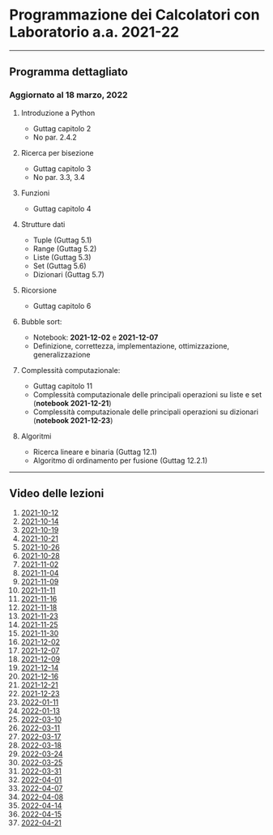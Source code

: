 # Programmazione dei Calcolatori con Laboratorio  a.a. 2021-22

---------------------------------

## Programma dettagliato
### Aggiornato al 18 marzo, 2022

1. Introduzione a Python
    - Guttag capitolo 2
    - No par. 2.4.2
2. Ricerca per bisezione
    - Guttag capitolo 3
    - No par. 3.3, 3.4
3. Funzioni
    - Guttag capitolo 4 
5. Strutture dati
	- Tuple (Guttag 5.1)
	- Range (Guttag 5.2)
	- Liste (Guttag 5.3)
	- Set (Guttag 5.6)
	- Dizionari (Guttag 5.7)

6. Ricorsione
    - Guttag capitolo 6
 
7. Bubble sort:
    - Notebook: **2021-12-02** e **2021-12-07**
    - Definizione, correttezza, implementazione, ottimizzazione, generalizzazione
8. Complessità computazionale:
    - Guttag capitolo 11
	- Complessità computazionale delle principali operazioni su liste e set (**notebook 2021-12-21**)
	- Complessità computazionale delle principali operazioni su dizionari (**notebook 2021-12-23**)

9. Algoritmi
	- Ricerca lineare e binaria (Guttag 12.1)
	- Algoritmo di ordinamento per fusione (Guttag 12.2.1)

-----------------

## Video delle lezioni

1. [2021-10-12](https://www.dropbox.com/s/q511d12dlj5yzl0/20211012-lezione_1.mp4?dl=1)
2. [2021-10-14](https://www.dropbox.com/s/ne9a530s9uscmmm/20211014-lezione_2.mp4?dl=1)
3. [2021-10-19](https://www.dropbox.com/s/q41q30r606sp714/20211019-lezione_3.mp4?dl=1)
4. [2021-10-21](https://www.dropbox.com/s/of8ylp634ic9rpg/20211021-lezione_4.mp4?dl=1)
5. [2021-10-26](https://www.dropbox.com/s/338iss952klr2mz/20211026-lezione_5.mp4?dl=1)
6. [2021-10-28](https://www.dropbox.com/s/lzdbsixz4p2ankt/20211028-lezione_6.mp4?dl=1)
7. [2021-11-02](https://www.dropbox.com/s/robfszlwbclth7a/20211102-lezione_7.mp4?dl=1)
8. [2021-11-04](https://www.dropbox.com/s/9p5er7sskuorqdl/20211104-lezione_8.mp4?dl=1)
9. [2021-11-09](https://www.dropbox.com/s/iieowwc1kb63ulr/20211109-lezione_9.mp4?dl=1)
10. [2021-11-11](https://www.dropbox.com/s/cd96dhqpiymwip4/20211111-lezione_10.mp4?dl=1)
11. [2021-11-16](https://www.dropbox.com/s/mt1mu6n8zz1mj49/20211116-lezione_11.mp4?dl=1)
12. [2021-11-18](https://www.dropbox.com/s/m4aevm60zzikps0/20211118-lezione_12.mp4?dl=1)
13. [2021-11-23](https://www.dropbox.com/s/vad4kj0k9ikhl68/20211123-lezione_13.mp4?dl=1)
14. [2021-11-25](https://www.dropbox.com/s/sshb3bam1crzinr/20211125-lezione_14.mp4?dl=1)
15. [2021-11-30](https://www.dropbox.com/s/7bqfuoxiux5iee7/20211130-lezione_15.mp4?dl=1)
16. [2021-12-02](https://www.dropbox.com/s/h6rnafnko9b3y3a/20211202-lezione_16.mp4?dl=1)
17. [2021-12-07](https://www.dropbox.com/s/epi32gxgopac1bc/20211207-lezione_17.mp4?dl=1)
18. [2021-12-09](https://www.dropbox.com/s/lfheptv98m8qra3/20211209-lezione_18.mp4?dl=1)
19. [2021-12-14](https://www.dropbox.com/s/7egf370k0om07js/20211214-lezione_19.mp4?dl=1)
20. [2021-12-16](https://www.dropbox.com/s/7sp1sajpt49hyqj/20211216-lezione_20.mp4?dl=1)
21. [2021-12-21](https://www.dropbox.com/s/whg62j8swrpskpe/20211221-lezione_21.mp4?dl=1)
22. [2021-12-23](https://www.dropbox.com/s/z7blwdunqo01nte/20211223-lezione_22.mp4?dl=1)
23. [2022-01-11](https://www.dropbox.com/s/0y5ckas2lysb4n4/20220111-lezione_23.mp4?dl=1)
24. [2022-01-13](https://www.dropbox.com/s/m1hn9v0gzilmv0m/20220113-lezione_24.mp4?dl=1)
25. [2022-03-10](https://www.dropbox.com/s/tixfj65sfxh0aeo/20220310-lezioni_25.mp4?dl=1)
26. [2022-03-11](https://www.dropbox.com/s/62nohqiejiux2sn/20220311-lezione_26.mp4?dl=1)
27. [2022-03-17](https://www.dropbox.com/s/xuwnyi9q7ozglm9/20220317-lezione_27.mp4?dl=1)
28. [2022-03-18](https://www.dropbox.com/s/rzptk134dldgxoa/20220318-lezione_28.mp4?dl=1)
29. [2022-03-24](https://www.dropbox.com/s/m81ugowyk15suao/20220324-lezione_29.mp4?dl=1)
30. [2022-03-25](https://www.dropbox.com/s/9jz3e4erildlp30/20220325-lezione_30.mp4?dl=1)
31. [2022-03-31](https://www.dropbox.com/s/tscci0ets3i4c1x/20220331-lezione_31.mp4?dl=1)
32. [2022-04-01](https://www.dropbox.com/s/1dtp6tq0x7bptgf/20220401-lezione_32.mp4?dl=1)
33. [2022-04-07](https://www.dropbox.com/s/flf52jzmcj4kvqe/20220407-lezione_33.mp4?dl=1)
34. [2022-04-08](https://www.dropbox.com/s/ejgmf1e85s2ozo8/20220408-lezione_34.mp4?dl=1)
35. [2022-04-14](https://www.dropbox.com/s/9twf5205cedglwm/20220414-lezione35.mp4?dl=1)
36. [2022-04-15](https://www.dropbox.com/s/0k0gmfz60d625cf/20220415-lezione_36.mp4?dl=1)
37. [2022-04-21](https://www.dropbox.com/s/7le63z3tutslyk0/20220421-lezione_37.mp4?dl=1)
